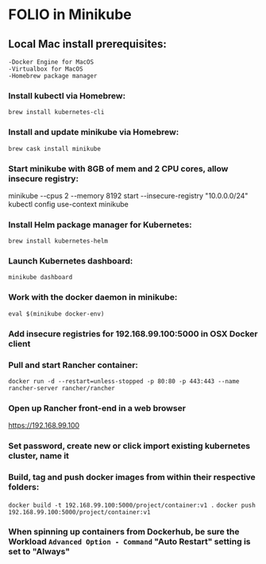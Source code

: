 # FOLIO in Minikube


## Local Mac install prerequisites:
	-Docker Engine for MacOS
	-Virtualbox for MacOS
	-Homebrew package manager

### Install kubectl via Homebrew:

```brew install kubernetes-cli```

### Install and update minikube via Homebrew:

```brew cask install minikube```

### Start minikube with 8GB of mem and 2 CPU cores, allow insecure registry:

minikube --cpus 2 --memory 8192 start --insecure-registry "10.0.0.0/24"
kubectl config use-context minikube

### Install Helm package manager for Kubernetes:

```brew install kubernetes-helm```

### Launch Kubernetes dashboard:

```minikube dashboard```

### Work with the docker daemon in minikube:

```eval $(minikube docker-env)```

### Add insecure registries for 192.168.99.100:5000 in OSX Docker client

### Pull and start Rancher container:

```docker run -d --restart=unless-stopped -p 80:80 -p 443:443 --name rancher-server rancher/rancher```

### Open up Rancher front-end in a web browser

https://192.168.99.100

### Set password, create new or click import existing kubernetes cluster, name it

### Build, tag and push docker images from within their respective folders:

```docker build -t 192.168.99.100:5000/project/container:v1 .```
```docker push 192.168.99.100:5000/project/container:v1```

### When spinning up containers from Dockerhub, be sure the Workload `Advanced Option - Command` "Auto Restart" setting is set to "Always"

